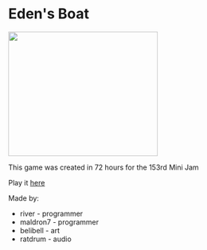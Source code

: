 # Eden's Boat
<img src="https://github.com/maldron0309/MiniJam/assets/17694968/2317f5aa-bda6-4fc2-8ea1-3220c6757498" width=300 height=250>

This game was created in 72 hours for the 153rd Mini Jam

Play it [here](https://rver.itch.io/edens-boat)

Made by:
- river - programmer
- maldron7 - programmer
- belibell - art
- ratdrum - audio
